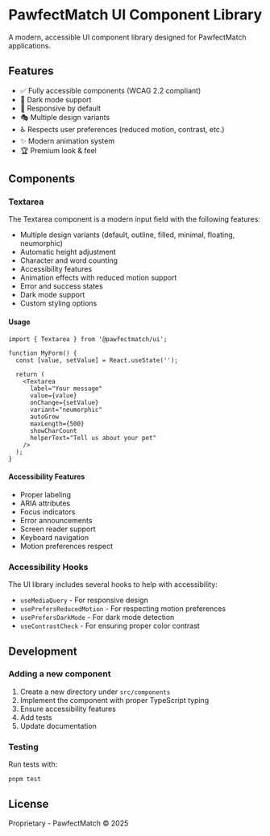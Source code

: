 # PawfectMatch UI Component Library

A modern, accessible UI component library designed for PawfectMatch applications.

## Features

- ✅ Fully accessible components (WCAG 2.2 compliant)
- 🌙 Dark mode support
- 📱 Responsive by default
- 🎭 Multiple design variants
- ♿️ Respects user preferences (reduced motion, contrast, etc.)
- ✨ Modern animation system
- 🏆 Premium look & feel

## Components

### Textarea

The Textarea component is a modern input field with the following features:

- Multiple design variants (default, outline, filled, minimal, floating, neumorphic)
- Automatic height adjustment
- Character and word counting
- Accessibility features
- Animation effects with reduced motion support
- Error and success states
- Dark mode support
- Custom styling options

#### Usage

```tsx
import { Textarea } from '@pawfectmatch/ui';

function MyForm() {
  const [value, setValue] = React.useState('');
  
  return (
    <Textarea
      label="Your message"
      value={value}
      onChange={setValue}
      variant="neumorphic"
      autoGrow
      maxLength={500}
      showCharCount
      helperText="Tell us about your pet"
    />
  );
}
```

#### Accessibility Features

- Proper labeling
- ARIA attributes
- Focus indicators
- Error announcements
- Screen reader support
- Keyboard navigation
- Motion preferences respect

### Accessibility Hooks

The UI library includes several hooks to help with accessibility:

- `useMediaQuery` - For responsive design
- `usePrefersReducedMotion` - For respecting motion preferences
- `usePrefersDarkMode` - For dark mode detection
- `useContrastCheck` - For ensuring proper color contrast

## Development

### Adding a new component

1. Create a new directory under `src/components`
2. Implement the component with proper TypeScript typing
3. Ensure accessibility features
4. Add tests
5. Update documentation

### Testing

Run tests with:

```
pnpm test
```

## License

Proprietary - PawfectMatch © 2025
